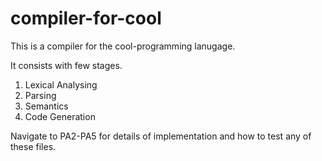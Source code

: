 # compiler-for-cool

This is a compiler for the cool-programming lanugage. <br>

It consists with few stages.
  1. Lexical Analysing
  2. Parsing
  3. Semantics
  4. Code Generation

Navigate to PA2-PA5 for details of implementation and how to test any of these files.
